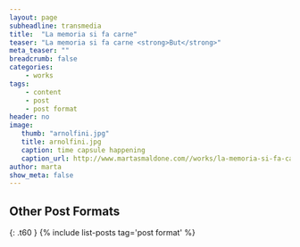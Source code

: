 ```yaml
---
layout: page
subheadline: transmedia
title:  "La memoria si fa carne"
teaser: "La memoria si fa carne <strong>But</strong>"
meta_teaser: ""
breadcrumb: false
categories:
    - works
tags:
    - content
    - post
    - post format
header: no
image:
   thumb: "arnolfini.jpg"
   title: arnolfini.jpg
   caption: time capsule happening
   caption_url: http://www.martasmaldone.com//works/la-memoria-si-fa-carne/
author: marta
show_meta: false
---
```


## Other Post Formats
{: .t60 }
{% include list-posts tag='post format' %}

